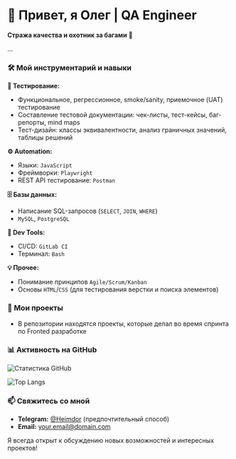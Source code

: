 # 👋 Привет, я Олег | QA Engineer

**Стража качества и охотник за багами** 🐞

...

### 🛠️ Мой инструментарий и навыки

**🧪 Тестирование:**
- Функциональное, регрессионное, smoke/sanity, приемочное (UAT) тестирование
- Составление тестовой документации: чек-листы, тест-кейсы, баг-репорты, mind maps
- Тест-дизайн: классы эквивалентности, анализ граничных значений, таблицы решений

**⚙️ Automation:**
- Языки: `JavaScript`
- Фреймворки: `Playwright`
- REST API тестирование: `Postman`

**🗄️ Базы данных:**
- Написание SQL-запросов (`SELECT`, `JOIN`, `WHERE`)
- `MySQL`, `PostgreSQL`

**🔧 Dev Tools:**
- CI/CD: `GitLab CI`
- Терминал: `Bash`

**💡 Прочее:**
- Понимание принципов `Agile/Scrum/Kanban`
- Основы `HTML`/`CSS` (для тестирования верстки и поиска элементов)

### 🚀 Мои проекты

- В репозитории находятся проекты, которые делал во время спринта по Fronted разработке

### 📊 Активность на GitHub

![Статистика GitHub](https://github-readme-stats.vercel.app/api?username=yourusername&show_icons=true&theme=radical)

![Top Langs](https://github-readme-stats.vercel.app/api/top-langs/?username=yourusername&layout=compact&theme=radical)

### 📫 Свяжитесь со мной

- **Telegram:** [@Heimdor](https://t.me/heimdor) (предпочтительный способ)
- **Email:** [your.email@domain.com](mailto:stivrat91@yandex.ru)

Я всегда открыт к обсуждению новых возможностей и интересных проектов!
